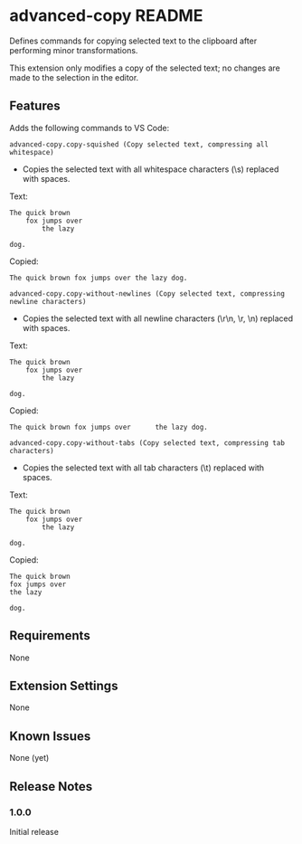 # advanced-copy README

Defines commands for copying selected text to the clipboard after performing minor transformations.

This extension only modifies a copy of the selected text; no changes are made to the selection in the editor.

## Features

Adds the following commands to VS Code:

`advanced-copy.copy-squished (Copy selected text, compressing all whitespace)`
- Copies the selected text with all whitespace characters (\s) replaced with spaces.

Text:
```
The quick brown
    fox jumps over
        the lazy

dog.
```
Copied:
```
The quick brown fox jumps over the lazy dog.
```

`advanced-copy.copy-without-newlines (Copy selected text, compressing newline characters)`
- Copies the selected text with all newline characters (\r\n, \r, \n) replaced with spaces.

Text:
```
The quick brown
    fox jumps over
        the lazy

dog.
```
Copied:
```
The quick brown fox jumps over      the lazy dog.
```

`advanced-copy.copy-without-tabs (Copy selected text, compressing tab characters)`
- Copies the selected text with all tab characters (\t) replaced with spaces.

Text:
```
The quick brown
    fox jumps over
        the lazy

dog.
```
Copied:
```
The quick brown
fox jumps over
the lazy

dog.
```

## Requirements

None

## Extension Settings

None

## Known Issues

None (yet)

## Release Notes

### 1.0.0

Initial release